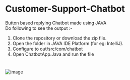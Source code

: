 # Customer-Support-Chatbot
Button based replying Chatbot made using JAVA <br>
Do following to see the output :-<br>
1. Clone the repository or download the zip file. <br>
2. Open the folder in JAVA IDE Platform (for eg: IntelliJ). <br>
3. Configure to out/src/com/chatbot<br>
4. Open ChatbotApp.Java and run the file
#
![image](https://github.com/user-attachments/assets/4e475453-db1f-48a2-ae7f-0b4352d647bb)
